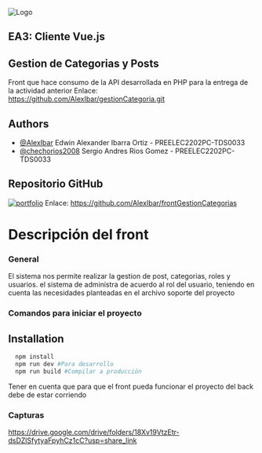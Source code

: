 
![Logo](https://www.redttu.edu.co/es/wp-content/uploads/2019/03/11.-IU-DIGITAL.png)

## EA3: Cliente Vue.js
## Gestion de Categorias y Posts 

Front que hace consumo de la API desarrollada en PHP para la entrega de la actividad anterior
Enlace: https://github.com/AlexIbar/gestionCategoria.git

## Authors

- [@AlexIbar](https://github.com/AlexIbar)
Edwin Alexander Ibarra Ortiz - PREELEC2202PC-TDS0033 
- [@chechorios2008](https://github.com/chechorios2008)
Sergio Andres Rios Gomez - PREELEC2202PC-TDS0033


## Repositorio GitHub
[![portfolio](https://pythonforundergradengineers.com/posts/git/images/git_and_github_logo.png)](https://github.com/)
Enlace: https://github.com/AlexIbar/frontGestionCategorias

# Descripción del front

### General
El sistema nos permite realizar la gestion de post, categorias, roles y usuarios. el sistema de administra de acuerdo al rol del usuario, teniendo en cuenta las necesidades planteadas en el archivo soporte del proyecto

### Comandos para iniciar el proyecto

## Installation


```bash
  npm install
  npm run dev #Para desarrollo
  npm run build #Compilar a producción
```

Tener en cuenta que para que el front pueda funcionar el proyecto del back debe de estar corriendo

### Capturas

https://drive.google.com/drive/folders/18Xv19VtzEtr-dsDZlSfytyaFpyhCz1cC?usp=share_link